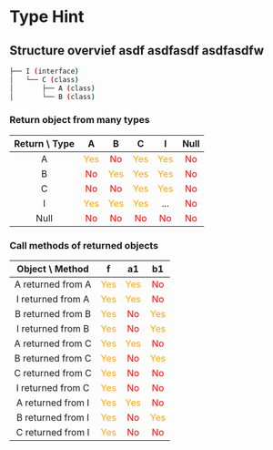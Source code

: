 # Type Hint
## Structure overvief asdf asdfasdf asdfasdfw

<style>
r { color: Red }
o { color: Orange }
g { color: Blue }
</style>

```bash
├── I (interface)
│   └── C (class)
│       ├── A (class)
│       └── B (class)
```

### Return object from many types

Return \ Type |    A    |   B    |   C    |   I    | Null  |
:------------:|:-------:|:------:|:------:|:------:|:-----:|
A             | <o>Yes  | <r>No  | <o>Yes | <o>Yes | <r>No |
B             |  <r>No  | <o>Yes | <o>Yes | <o>Yes | <r>No |
C             |  <r>No  | <r>No  | <o>Yes | <o>Yes | <r>No |
I             | <o>Yes  | <o>Yes | <o>Yes |  ...   | <r>No |
Null          |  <r>No  | <r>No  | <r>No  | <r>No  | <r>No |

### Call methods of returned objects

 Object \ Method |   f    |   a1   |   b1   |
:---------------:|:------:|:------:|:------:|
A returned from A| <o>Yes | <o>Yes | <r>No  |
I returned from A| <o>Yes | <o>Yes | <r>No  |
B returned from B| <o>Yes | <r>No  | <o>Yes |
I returned from B| <o>Yes | <r>No  | <o>Yes |
A returned from C| <o>Yes | <o>Yes | <r>No  |
B returned from C| <o>Yes | <r>No  | <o>Yes |
C returned from C| <o>Yes | <r>No  | <r>No  |
I returned from C| <o>Yes | <r>No  | <r>No  |
A returned from I| <o>Yes | <o>Yes | <r>No  |
B returned from I| <o>Yes | <r>No  | <o>Yes |
C returned from I| <o>Yes | <r>No  | <r>No  |
